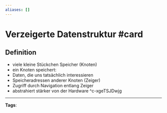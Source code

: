```yaml
---
aliases: []
---
```


# Verzeigerte Datenstruktur #card
## Definition
- viele kleine Stückchen Speicher (Knoten)
- ein Knoten speichert:
- Daten, die uns tatsächlich interessieren
- Speicheradressen anderer Knoten (Zeiger)
- Zugriff durch Navigation entlang Zeiger
- abstrahiert stärker von der Hardware
^c-xgeTSJDwjg
---
**Tags**: 